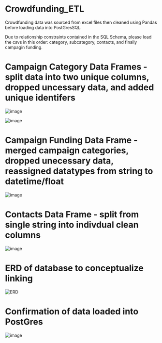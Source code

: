 # Crowdfunding_ETL

Crowdfunding data was sourced from excel files then cleaned using Pandas before loading data into PostGresSQL.

Due to relationship constraints contained in the SQL Schema, please load the csvs in this order:
category, subcategory, contacts, and finally campagin funding.

# Campaign Category Data Frames - split data into two unique columns, dropped uncessary data, and added unique identifers
![image](https://github.com/MyJineng/Crowdfunding_ETL/assets/98989716/bbf7c1c3-74d1-44c1-a914-a4e932994ba6)

![image](https://github.com/MyJineng/Crowdfunding_ETL/assets/98989716/dccb6d09-d2ff-4475-91bd-7e8e82a6d743)

# Campaign Funding Data Frame - merged campaign categories, dropped unecessary data, reassigned datatypes from string to datetime/float
![image](https://github.com/MyJineng/Crowdfunding_ETL/assets/98989716/5e4fb175-43ab-42bd-8702-be185e7048aa)

# Contacts Data Frame - split from single string into indivdual clean columns
![image](https://github.com/MyJineng/Crowdfunding_ETL/assets/98989716/3bb4127a-d070-49d6-b11a-8b5ce0b95ad6)

# ERD of database to conceptualize linking
![ERD](https://github.com/MyJineng/Crowdfunding_ETL/assets/98989716/95c44fdd-6d39-4783-a40e-656033f927e4)

# Confirmation of data loaded into PostGres
![image](https://github.com/MyJineng/Crowdfunding_ETL/assets/98989716/0630e5fb-6574-4653-a404-a21c93fc6d9a)

